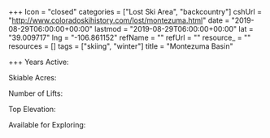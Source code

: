 +++
Icon = "closed"
categories = ["Lost Ski Area", "backcountry"]
cshUrl = "http://www.coloradoskihistory.com/lost/montezuma.html"
date = "2019-08-29T06:00:00+00:00"
lastmod = "2019-08-29T06:00:00+00:00"
lat = "39.009717"
lng = "-106.861152"
refName = ""
refUrl = ""
resource_ = ""
resources = []
tags = ["skiing", "winter"]
title = "Montezuma Basin"

+++
Years Active:

Skiable Acres:

Number of Lifts:

Top Elevation:

Available for Exploring: